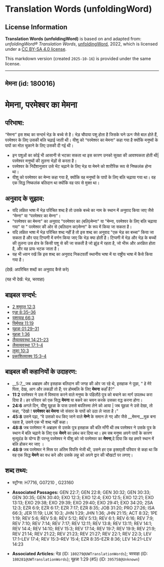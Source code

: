 # Translation Words (unfoldingWord)

## License Information

**Translation Words (unfoldingWord)** is based on and adapted from: _unfoldingWord® Translation Words_, [unfoldingWord](https://unfoldingword.org/utw), 2022, which is licensed under a [CC BY-SA 4.0 license](https://creativecommons.org/licenses/by-sa/4.0/legalcode.en).

This markdown version (created `2025-10-16`) is provided under the same license.



--------------------------------

## मेमना (id: 180016)

मेमना, परमेश्‍वर का मेमना
=========================

परिभाषा:
--------

“मेमना” इस शब्द का सन्दर्भ भेड़ के बच्चे से है। भेड़ चौपाया पशु होता है जिसके घने ऊन जैसे बाल होते हैं, परमेश्वर के लिए उसकी बलि चढ़ाई जाती थी। यीशु को “परमेश्वर का मेमना” कहा गया है क्योंकि मनुष्यों के पापों का मोल चुकाने के लिए उसकी दी गई थी।

* इन पशुओं का कोई भी आसानी से भटका सकता था इस कारण उनको सुरक्षा की आवश्यकता होती थी\| परमेश्वर मनुष्यों की तुलना भेड़ों से करता है।
* परमेश्वर के निर्देशानुसार उसे भेंट चढ़ाने के लिए भेड़ या मेमने को शारीरिक रूप से निष्कलंक होना था।
* यीशु को परमेश्वर का मेम्ना कहा गया है, क्योंकि वह मनुष्यों के पापों के लिए बलि चढ़ाया गया था। वह एक सिद्ध निष्कलंक बलिदान था क्योंकि वह पाप से मुक्त था।

अनुवाद के सुझाव:
----------------

* यदि लक्षित भाषा में भेड़ परिचित शब्द है तो उसके बच्चे का नाम के स्थान में अनुवाद किया जाए जैसे “मेम्ना” या “परमेश्वर का मेम्ना”।
* "परमेश्‍वर का मेमना" का अनुवाद "परमेश्वर का (बलि)मेम्‍ना" या "मेम्ना, परमेश्वर के लिए बलि चढ़ाया गया" या " परमेश्वर की ओर से (बलिदान का)मेम्ना" के रूप में किया जा सकता है।
* यदि लक्षित भाषा में भेड़ परिचित शब्द नहीं है तो इस शब्द का अनुवाद "एक भेड़ का बच्चा" किया जा सकता है और पाद टिप्पणी में वर्णन किया जाए कि भेड़ क्या होती है। टिप्पणी में भेड़ और भेड़ के बच्चों की तुलना उस क्षेत्र के किसी पशु से की जा सकती है जो झुंड में रहता है, जो भीरू और अरक्षित होता है, और वह प्रायः भटक जाता है।
* यह भी ध्यान रखें कि इस शब्द का अनुवाद निकटवर्ती स्थानीय भाषा में या राष्ट्रीय भाषा में कैसे किया गया है।

(देखें: अपरिचित शब्दों का अनुवाद कैसे करे)

(यह भी देखें: भेड़, चरवाहा)

बाइबल सन्दर्भ:
--------------

* [2 शमूएल 12:3](https://ref.ly/2Sam0:0)
* [एज्रा 8:35–36](https://ref.ly/Ezra8:35-Ezra8:36)
* [यशायाह 66:3](https://ref.ly/Isa66:3)
* [यिर्मयाह 11:19](https://ref.ly/Jer11:19)
* [यूहन्ना 01:29–31](https://ref.ly/John1:29-John1:31)
* [यूहन्ना 1:36](https://ref.ly/John1:36)
* [लैव्यव्यवस्था 14:21–23](https://ref.ly/Lev14:21-Lev14:23)
* [लैव्यव्यवस्था 17:1–4](https://ref.ly/Lev17:1-Lev17:4)
* [लूका 10:3](https://ref.ly/Luke10:3)
* [प्रकाशितवाक्य 15:3–4](https://ref.ly/Rev15:3-Rev15:4)

बाइबल की कहानियों के उदाहरण:
----------------------------

* \_\_5:7\_\_जब अब्राहम और इसहाक बलिदान की जगह की ओर जा रहे थे, इसहाक ने पूछा, " हे मेरे पिता, देख, आग और लकड़ी तो हैं; पर होमबलि के लिए **मेमना** कहाँ है?"
* **11:2** परमेश्वर ने उस में विश्वास करने वाले मनुष्य के पहिलौठे पुत्र को बचाने का मार्ग उपलब्ध करा दिया है। हर परिवार को एक सिद्ध **मेमना** या बकरे का चयन करके उसका वद्ध करना होगा।
* **24:6** अगले दिन, यीशु यूहन्ना के पास उससे बपतिस्मा लेने को आया \| जब यूहन्ना ने उसे देखा, तो कहा, “देखो ! **परमेश्वर का मेमना** जो संसार के पापों को उठा ले जाता है।”
* **45:8** उसने पढ़ा, “वे उसको वध किए जाने वाले **मेम्ने** के समान ले गए और जैसे \_\_मेमना\_\_मूक बना रहता है, उसने एक भी शब्द नहीं कहा।
* **48:8** जब परमेश्वर ने अब्राहम से उसके पुत्र इसहाक की बलि माँगी थी तब परमेश्वर ने उसके पुत्र के स्थान में बलि चढ़ाने के लिए एक **मेमने** का प्रबंध कर दिया था। हम सब मनुष्य अपने पापों के कारण मृत्युदंड के योग्य हैं! परन्तु परमेश्वर ने यीशु को जो परमेश्वर का **मेमना**,दे दिया कि वह हमारे स्थान में बलि होकर मर जाए ।
* **48:9** जब परमेश्वर ने मिस्र पर अंतिम विपत्ति भेजी थी, उसने हर एक इस्राएली परिवार से कहा था कि वह एक सिद्ध **मेमने** का वध करे और उसके लहू को अपने द्वार की चौखटों पर लगाए।

शब्द तथ्य:
----------

* स्ट्रोंग्स: H7716, G07210 , G23160

* **Associated Passages:** GEN 22:7; GEN 22:8; GEN 30:32; GEN 30:33; GEN 30:35; GEN 30:40; EXO 12:3; EXO 12:4; EXO 12:5; EXO 12:21; EXO 13:13; EXO 29:38; EXO 29:39; EXO 29:40; EXO 29:41; EXO 34:20; 2SA 12:3; EZR 6:9; EZR 6:17; EZR 7:17; EZR 8:35; JOB 31:20; PRO 27:26; ISA 66:3; JER 11:19; LUK 10:3; JHN 1:29; JHN 1:36; JHN 21:15; ACT 8:32; 1PE 1:19; REV 5:6; REV 5:8; REV 5:12; REV 5:13; REV 6:1; REV 6:16; REV 7:9; REV 7:10; REV 7:14; REV 7:17; REV 12:11; REV 13:8; REV 13:11; REV 14:1; REV 14:4; REV 14:10; REV 15:3; REV 17:14; REV 19:7; REV 19:9; REV 21:9; REV 21:14; REV 21:22; REV 21:23; REV 21:27; REV 22:1; REV 22:3; LEV 17:1–LEV 17:4; REV 15:3–REV 15:4; EZR 8:35–EZR 8:36; LEV 14:21–LEV 14:23
* **Associated Articles:** भेड़ (ID: `180279@UWTranslationWords`); चरवाहा (ID: `180281@UWTranslationWords`); यूहन्ना 1:29 (#5) (ID: `395758@Unknown`)

